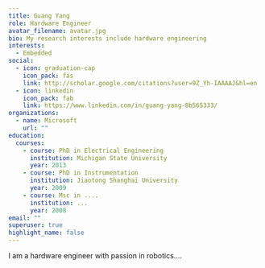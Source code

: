 ```yaml
---
title: Guang Yang
role: Hardware Engineer
avatar_filename: avatar.jpg
bio: My research interests include hardware engineering
interests:
  - Embedded
social:
  - icon: graduation-cap
    icon_pack: fas
    link: http://scholar.google.com/citations?user=9Z_Yh-IAAAAJ&hl=en
  - icon: linkedin
    icon_pack: fab
    link: https://www.linkedin.com/in/guang-yang-8b565333/
organizations:
  - name: Microsoft
    url: ""
education:
  courses:
    - course: PhD in Electrical Engineering
      institution: Michigan State University
      year: 2013
    - course: PhD in Instrumentation
      institution: Jiaotong Shanghai University
      year: 2009
    - course: Msc in ....
      institution: ...
      year: 2008
email: ""
superuser: true
highlight_name: false
---
```

I am a hardware engineer with passion in robotics....